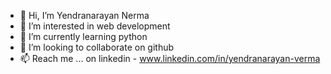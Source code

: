 - 👋 Hi, I’m Yendranarayan Nerma
- 👀 I’m interested in web development
- 🌱 I’m currently learning python
- 💞️ I’m looking to collaborate on github
- 📫 Reach me ... on linkedin - www.linkedin.com/in/yendranarayan-verma

<!---
yendra554/yendra554 is a ✨ special ✨ repository because its `README.md` (this file) appears on your GitHub profile.
You can click the Preview link to take a look at your changes.
--->
